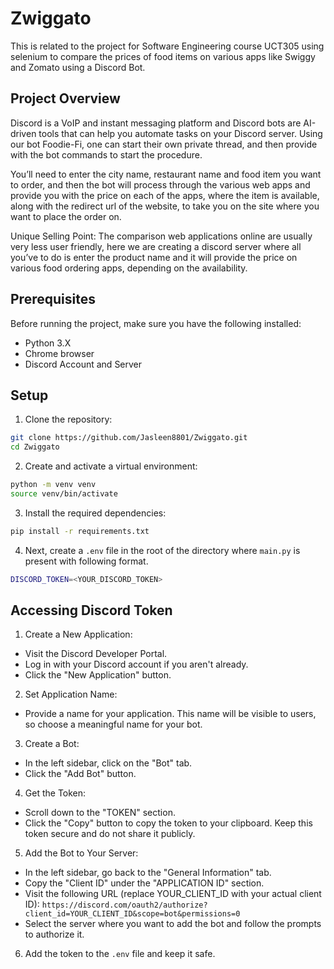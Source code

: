 # Zwiggato

This is related to the project for Software Engineering course UCT305 using selenium to compare the prices of food items on various apps like Swiggy and Zomato using a Discord Bot.

## Project Overview

Discord is a VoIP and instant messaging platform and Discord bots are AI-driven tools that can help you automate tasks on your Discord server. Using our bot Foodie-Fi, one can start their own private thread, and then provide with the bot commands to start the procedure.

You’ll need to enter the city name, restaurant name and food item you want to order, and then the bot will process through the various web apps and provide you with the price on each of the apps, where the item is available, along with the redirect url of the website, to take you on the site where you want to place the order on.

Unique Selling Point: The comparison web applications online are usually very less user friendly, here we are creating a discord server where all you’ve to do is enter the product name and it will provide the price on various food ordering apps, depending on the availability.

## Prerequisites

Before running the project, make sure you have the following installed:

- Python 3.X
- Chrome browser
- Discord Account and Server

## Setup

1. Clone the repository:

```bash
git clone https://github.com/Jasleen8801/Zwiggato.git
cd Zwiggato
```

2. Create and activate a virtual environment:

```bash
python -m venv venv
source venv/bin/activate
```

3. Install the required dependencies:

```bash
pip install -r requirements.txt
```

4. Next, create a `.env` file in the root of the directory where `main.py` is present with following format.

```bash
DISCORD_TOKEN=<YOUR_DISCORD_TOKEN>
```

## Accessing Discord Token

1. Create a New Application:
  - Visit the Discord Developer Portal.
  - Log in with your Discord account if you aren't already.
  - Click the "New Application" button.

2. Set Application Name:
  - Provide a name for your application. This name will be visible to users, so choose a meaningful name for your bot.

3. Create a Bot:
  - In the left sidebar, click on the "Bot" tab.
  - Click the "Add Bot" button.

4. Get the Token:
  - Scroll down to the "TOKEN" section.
  - Click the "Copy" button to copy the token to your clipboard. Keep this token secure and do not share it publicly.

5. Add the Bot to Your Server:
  - In the left sidebar, go back to the "General Information" tab.
  - Copy the "Client ID" under the "APPLICATION ID" section.
  - Visit the following URL (replace YOUR_CLIENT_ID with your actual client ID):
  `https://discord.com/oauth2/authorize?client_id=YOUR_CLIENT_ID&scope=bot&permissions=0`
  - Select the server where you want to add the bot and follow the prompts to authorize it. 

6. Add the token to the `.env` file and keep it safe.